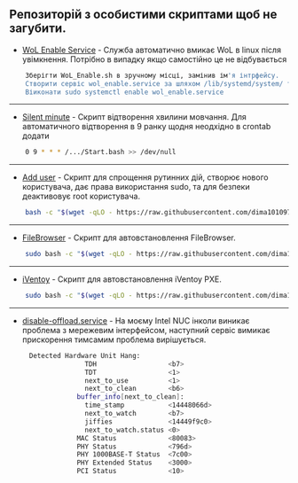 ## Репозиторій з особистими скриптами щоб не загубити.  

- [WoL Enable Service](https://github.com/dima101097/linux/tree/main/WoL_Enable) - Служба автоматично вмикає WoL в linux після увімкнення. Потрібно в випадку якщо самостійно це не відбувається 
```sh
    Зберігти WoL_Enable.sh в зручному місці, замінив ім'я інтрфейсу.
    Створити сервіс wol_enable.service за шляхом /lib/systemd/system/ та вказатишлях до sh скрипта.
    Віиконати sudo systemctl enable wol_enable.service 
 ```
___
- [Silent minute](https://github.com/dima101097/linux/tree/main/Silent_minute) - Скрипт відтворення хвилини мовчання. Для автоматичного відтворення в 9 ранку щодня неодхідно в crontab додати 
```sh
    0 9 * * * /.../Start.bash >> /dev/null

 ```
___
- [Add user](https://github.com/dima101097/linux/blob/main/adduser.bash) - Скрипт для спрощення рутинних дій, створює нового користувача, дає права використання sudo, та для безпеки деактивовує root користувача.
```sh
    bash -c "$(wget -qLO - https://raw.githubusercontent.com/dima101097/linux/refs/heads/main/adduser.bash)"
 ```
___
- [FileBrowser](https://github.com/dima101097/linux/blob/main/FileBrowser.bash) - Скрипт для автовстановлення FileBrowser. 
```sh
    sudo bash -c "$(wget -qLO - https://raw.githubusercontent.com/dima101097/linux/refs/heads/main/FileBrowser.bash)"
 ```   
___
- [iVentoy](https://github.com/dima101097/linux/blob/main/iventoy.bash) - Скрипт для автовстановлення iVentoy PXE. 
```sh
    sudo bash -c "$(wget -qLO - https://raw.githubusercontent.com/dima101097/linux/refs/heads/main/iventoy.bash)"
 ```   
 ___
- [disable-offload.service](https://github.com/dima101097/linux/blob/main/disable-offload.service) - На моєму Intel NUC інколи виникає проблема з мережевим інтерфейсом, наступний сервіс вимикає прискорення тимсамим проблема вирішується.
```sh
     Detected Hardware Unit Hang:
                   TDH                  <b7>
                   TDT                  <1>
                   next_to_use          <1>
                   next_to_clean        <b6>
                 buffer_info[next_to_clean]:
                   time_stamp           <14448066d>
                   next_to_watch        <b7>
                   jiffies              <14449f9c0>
                   next_to_watch.status <0>
                 MAC Status             <80083>
                 PHY Status             <796d>
                 PHY 1000BASE-T Status  <7c00>
                 PHY Extended Status    <3000>
                 PCI Status             <10>
 ```





